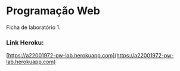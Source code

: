 # Programação Web

Ficha de laboratório 1.

### Link Heroku:
[https://a22001972-pw-lab.herokuapp.com](https://a22001972-pw-lab.herokuapp.com)

